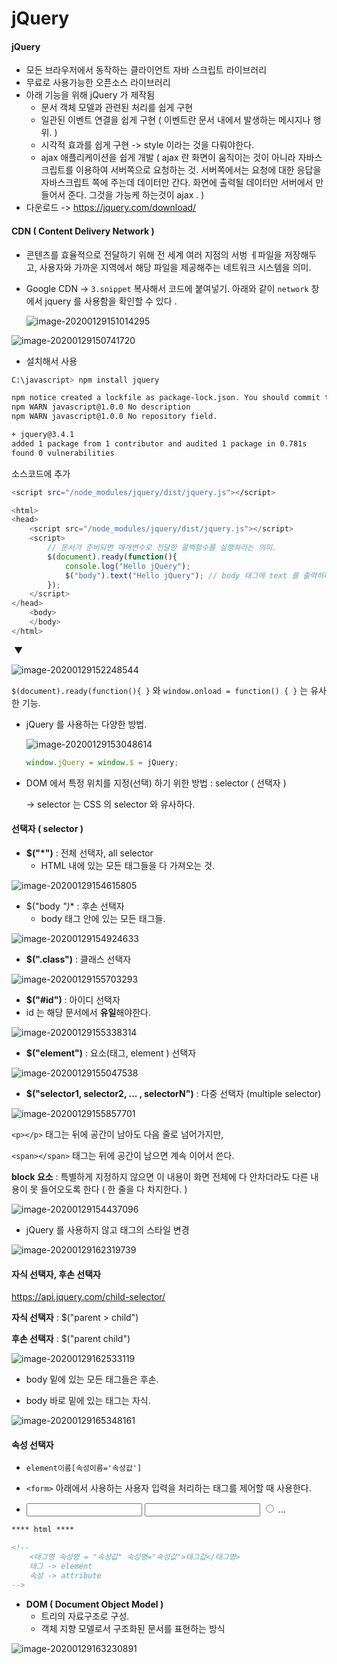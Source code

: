 # jQuery



#### jQuery

- 모든 브라우저에서 동작하는 클라이언트 자바 스크립트 라이브러리 
- 무료로 사용가능한 오픈소스 라이브러리 
- 아래 기능을 위해 jQuery 가 제작됨
  - 문서 객체 모델과 관련된 처리를 쉽게 구현 
  - 일관된 이벤트 연결을 쉽게 구현 ( 이벤트란 문서 내에서 발생하는 메시지나 행위. )
  - 시각적 효과를 쉽게 구현 -> style 이라는 것을 다뤄야한다. 
  - ajax 애플리케이션을 쉽게 개발 ( ajax 란 화면이 움직이는 것이 아니라 자바스크립트를 이용하여 서버쪽으로 요청하는 것. 서버쪽에서는 요청에 대한 응답을 자바스크립트 쪽에 주는데 데이터만 간다. 화면에 출력될 데이터만 서버에서 만들어서 준다. 그것을 가능케 하는것이 ajax . )
- 다운로드 -> https://jquery.com/download/



#### CDN ( Content Delivery Network )

- 콘텐츠를 효율적으로 전달하기 위해 전 세계 여러 지점의 서벙 ㅔ파일을 저장해두고, 사용자와 가까운 지역에서 해당 파일을 제공해주는 네트워크 시스템을 의미. 

- Google CDN -> `3.snippet` 복사해서 코드에 붙여넣기. 아래와 같이 `network` 창에서 jquery 를 사용함을 확인할 수 있다 .

  ![image-20200129151014295](images/image-20200129151014295.png)

![image-20200129150741720](images/image-20200129150741720.png)



- 설치해서 사용 

```bash
C:\javascript> npm install jquery

npm notice created a lockfile as package-lock.json. You should commit this file.
npm WARN javascript@1.0.0 No description
npm WARN javascript@1.0.0 No repository field.

+ jquery@3.4.1
added 1 package from 1 contributor and audited 1 package in 0.781s
found 0 vulnerabilities
```

 소스코드에 추가

```bash 
<script src="/node_modules/jquery/dist/jquery.js"></script>	 
```

```javascript
<html>
<head>
    <script src="/node_modules/jquery/dist/jquery.js"></script>	 
    <script>
        // 문서가 준비되면 매개변수로 전달한 콜백함수를 실행하라는 의미.
        $(document).ready(function(){	
            console.log("Hello jQuery");
            $("body").text("Hello jQuery");	// body 태그에 text 를 출력하라. 
        });
    </script>
</head>
    <body>
    </body>
</html>
```

​																							▼

![image-20200129152248544](images/image-20200129152248544.png)

`$(document).ready(function(){ }` 와 `window.onload = function() { }`  는 유사한 기능. 

- jQuery 를 사용하는 다양한 방법. 

  ![image-20200129153048614](images/image-20200129153048614.png)

  ```javascript
  window.jQuery = window.$ = jQuery; 
  ```



- DOM 에서 특정 위치를 지정(선택) 하기 위한 방법 : selector ( 선택자 )

  -> selector 는 CSS 의 selector 와 유사하다. 

  

#### 선택자 ( selector )

  - **$("*")** : 전체 선택자, all selector  
    - HTML 내에 있는 모든 태그들을 다 가져오는 것. 

  ![image-20200129154615805](images/image-20200129154615805.png)



  - $("body *")** :  후손 선택자 
    - body 태그 안에 있는 모든 태그들.

 ![image-20200129154924633](images/image-20200129154924633.png)

  - **$(".class")** : 클래스 선택자 


![image-20200129155703293](images/image-20200129155703293.png)

  - **$("#id")** : 아이디 선택자 
- id 는 해당 문서에서 **유일**해야한다.

![image-20200129155338314](images/image-20200129155338314.png)

  

  - **$("element")** : 요소(태그, element ) 선택자

  ![image-20200129155047538](images/image-20200129155047538.png)

  

  - **$("selector1, selector2, ... , selectorN")** : 다중 선택자 (multiple selector)

![image-20200129155857701](images/image-20200129155857701.png)



`<p></p>` 태그는 뒤에 공간이 남아도 다음 줄로 넘어가지만, 

`<span></span>` 태그는 뒤에 공간이 남으면 계속 이어서 쓴다. 

**block 요소** : 특별하게 지정하지 않으면 이 내용이 화면 전체에 다 안차더라도 다른 내용이 못 들어오도록 한다 ( 한 줄을 다 차지한다. )

![image-20200129154437096](images/image-20200129154437096.png)





- jQuery 를 사용하지 않고 태그의 스타일 변경 

![image-20200129162319739](images/image-20200129162319739.png)



#### 자식 선택자, 후손 선택자

https://api.jquery.com/child-selector/



**자식 선택자** :  $("parent > child")

**후손 선택자** : $("parent child")

![image-20200129162533119](images/image-20200129162533119.png)

- body 밑에 있는 모든 태그들은 후손. 

- body 바로 밑에 있는 태그는 자식. 

![image-20200129165348161](images/image-20200129165348161.png)



#### 속성 선택자

- `element이름[속성이름='속성값']`

- `<form>` 아래에서 사용하는 사용자 입력을 처리하는 태그를 제어할 때 사용한다. 

- <input type="text"> <input type="number"> <input type="radio"> ...

```html
**** html ****

<!--
	<태그명 속성명 = "속성값" 속성명="속성값">태그값</태그명>
	태그 -> element
	속성 -> attribute 
-->
```



- **DOM ( Document Object Model )** 
  - 트리의 자료구조로 구성. 
  - 객체 지향 모델로서 구조화된 문서를 표현하는 방식 

![image-20200129163230891](images/image-20200129163230891.png)